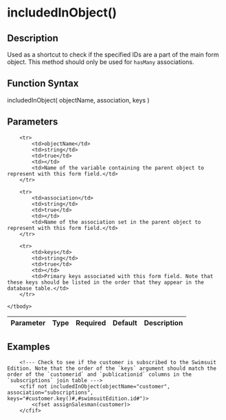 # includedInObject()

## Description
Used as a shortcut to check if the specified IDs are a part of the main form object. This method should only be used for `hasMany` associations.

## Function Syntax
includedInObject( objectName, association, keys )


## Parameters
<table>
	<thead>
		<tr>
			<th>Parameter</th>
			<th>Type</th>
			<th>Required</th>
			<th>Default</th>
			<th>Description</th>
		</tr>
	</thead>
	<tbody>
		
		<tr>
			<td>objectName</td>
			<td>string</td>
			<td>true</td>
			<td></td>
			<td>Name of the variable containing the parent object to represent with this form field.</td>
		</tr>
		
		<tr>
			<td>association</td>
			<td>string</td>
			<td>true</td>
			<td></td>
			<td>Name of the association set in the parent object to represent with this form field.</td>
		</tr>
		
		<tr>
			<td>keys</td>
			<td>string</td>
			<td>true</td>
			<td></td>
			<td>Primary keys associated with this form field. Note that these keys should be listed in the order that they appear in the database table.</td>
		</tr>
		
	</tbody>
</table>


## Examples
	
		<!--- Check to see if the customer is subscribed to the Swimsuit Edition. Note that the order of the `keys` argument should match the order of the `customerid` and `publicationid` columns in the `subscriptions` join table --->
		<cfif not includedInObject(objectName="customer", association="subscriptions", keys="#customer.key()#,#swimsuitEdition.id#")>
			<cfset assignSalesman(customer)>
		</cfif>
